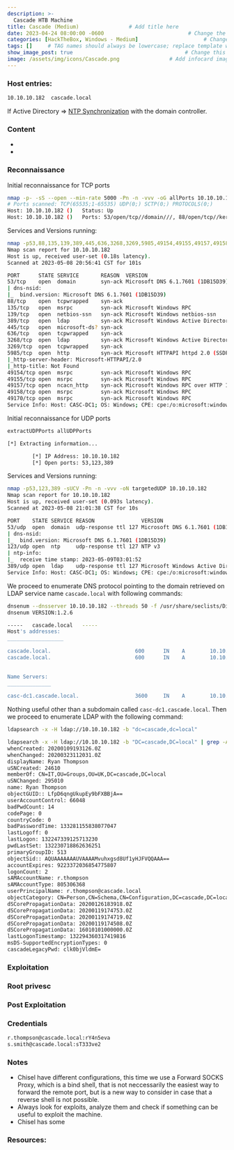```yaml
---
description: >-
  Cascade HTB Machine
title: Cascade (Medium)                # Add title here
date: 2023-04-24 08:00:00 -0600                           # Change the date to match completion date
categories: [HackTheBox, Windows - Medium]                     # Change Templates to Writeup
tags: []     # TAG names should always be lowercase; replace template with writeup, and add relevant tags
show_image_post: true                                    # Change this to true
image: /assets/img/icons/Cascade.png                # Add infocard image here for post preview image
---
```

### Host entries:
```bash
10.10.10.182  cascade.local
```
If Active Directory => [NTP Synchronization](https://shuciran.github.io/posts/NTP-Synchronization/) with the domain controller.

### Content

- 
- 

### Reconnaissance

Initial reconnaissance for TCP ports
```bash
nmap -p- -sS --open --min-rate 5000 -Pn -n -vvv -oG allPorts 10.10.10.182
# Ports scanned: TCP(65535;1-65535) UDP(0;) SCTP(0;) PROTOCOLS(0;)
Host: 10.10.10.182 ()   Status: Up
Host: 10.10.10.182 ()   Ports: 53/open/tcp//domain///, 88/open/tcp//kerberos-sec///, 135/open/tcp//msrpc///, 139/open/tcp//netbios-ssn///, 389/open/tcp//ldap///, 445/open/tcp//microsoft-ds///, 636/open/tcp//ldapssl///, 3268/open/tcp//globalcatLDAP///, 3269/open/tcp//globalcatLDAPssl///, 5985/open/tcp//wsman///, 49154/open/tcp//unknown///, 49155/open/tcp//unknown///, 49157/open/tcp//unknown///, 49158/open/tcp//unknown///, 49170/open/tcp//unknown///
```

Services and Versions running:
```bash
nmap -p53,88,135,139,389,445,636,3268,3269,5985,49154,49155,49157,49158,49170 -sCV -Pn -n -vvvv -oN targeted 10.10.10.182
Nmap scan report for 10.10.10.182
Host is up, received user-set (0.18s latency).
Scanned at 2023-05-08 20:56:41 CST for 101s

PORT      STATE SERVICE       REASON  VERSION
53/tcp    open  domain        syn-ack Microsoft DNS 6.1.7601 (1DB15D39) (Windows Server 2008 R2 SP1)
| dns-nsid: 
|_  bind.version: Microsoft DNS 6.1.7601 (1DB15D39)
88/tcp    open  tcpwrapped    syn-ack
135/tcp   open  msrpc         syn-ack Microsoft Windows RPC
139/tcp   open  netbios-ssn   syn-ack Microsoft Windows netbios-ssn
389/tcp   open  ldap          syn-ack Microsoft Windows Active Directory LDAP (Domain: cascade.local, Site: Default-First-Site-Name)
445/tcp   open  microsoft-ds? syn-ack
636/tcp   open  tcpwrapped    syn-ack
3268/tcp  open  ldap          syn-ack Microsoft Windows Active Directory LDAP (Domain: cascade.local, Site: Default-First-Site-Name)
3269/tcp  open  tcpwrapped    syn-ack
5985/tcp  open  http          syn-ack Microsoft HTTPAPI httpd 2.0 (SSDP/UPnP)
|_http-server-header: Microsoft-HTTPAPI/2.0
|_http-title: Not Found
49154/tcp open  msrpc         syn-ack Microsoft Windows RPC
49155/tcp open  msrpc         syn-ack Microsoft Windows RPC
49157/tcp open  ncacn_http    syn-ack Microsoft Windows RPC over HTTP 1.0
49158/tcp open  msrpc         syn-ack Microsoft Windows RPC
49170/tcp open  msrpc         syn-ack Microsoft Windows RPC
Service Info: Host: CASC-DC1; OS: Windows; CPE: cpe:/o:microsoft:windows_server_2008:r2:sp1, cpe:/o:microsoft:windows
```

Initial reconnaissance for UDP ports 
```bash
extractUDPPorts allUDPPorts

[*] Extracting information...

        [*] IP Address: 10.10.10.182
        [*] Open ports: 53,123,389
```

Services and Versions running:
```bash
nmap -p53,123,389 -sUCV -Pn -n -vvv -oN targetedUDP 10.10.10.182
Nmap scan report for 10.10.10.182
Host is up, received user-set (0.093s latency).
Scanned at 2023-05-08 21:01:38 CST for 10s

PORT    STATE SERVICE REASON               VERSION
53/udp  open  domain  udp-response ttl 127 Microsoft DNS 6.1.7601 (1DB15D39) (Windows Server 2008 R2 SP1)
| dns-nsid: 
|_  bind.version: Microsoft DNS 6.1.7601 (1DB15D39)
123/udp open  ntp     udp-response ttl 127 NTP v3
| ntp-info: 
|_  receive time stamp: 2023-05-09T03:01:52
389/udp open  ldap    udp-response ttl 127 Microsoft Windows Active Directory LDAP (Domain: cascade.local, Site: Default-First-Site-Name)
Service Info: Host: CASC-DC1; OS: Windows; CPE: cpe:/o:microsoft:windows_server_2008:r2:sp1, cpe:/o:microsoft:windows
```
We proceed to enumerate DNS protocol pointing to the domain retrieved on LDAP service name `cascade.local` with following commands:
```bash
dnsenum --dnsserver 10.10.10.182 --threads 50 -f /usr/share/seclists/Discovery/DNS/subdomains-top1million-5000.txt cascade.local
dnsenum VERSION:1.2.6

-----   cascade.local   -----                                                                                                                                                 
Host's addresses:                                                                                                                                                    
__________________                                                                                                                                                   
                                                                                                                                                                     
cascade.local.                           600      IN    A        10.10.10.182                                                                                        
cascade.local.                           600      IN    A        10.10.10.183

                                                                                                                                                                     
Name Servers:                                                                                                                                                        
______________                                                                                                                                                       
                                                                                                                                                                     
casc-dc1.cascade.local.                  3600     IN    A        10.10.10.182
``` 

Nothing useful other than a subdomain called `casc-dc1.cascade.local`.
Then we proceed to enumerate LDAP with the following command:
```bash
ldapsearch -x -H ldap://10.10.10.182 -b "dc=cascade,dc=local"
```

```bash
ldapsearch -x -H ldap://10.10.10.182 -b "DC=cascade,DC=local" | grep -A 20 -B 20 r.thompson 
whenCreated: 20200109193126.0Z
whenChanged: 20200323112031.0Z
displayName: Ryan Thompson
uSNCreated: 24610
memberOf: CN=IT,OU=Groups,OU=UK,DC=cascade,DC=local
uSNChanged: 295010
name: Ryan Thompson
objectGUID:: LfpD6qngUkupEy9bFXBBjA==
userAccountControl: 66048
badPwdCount: 14
codePage: 0
countryCode: 0
badPasswordTime: 133281155838077047
lastLogoff: 0
lastLogon: 132247339125713230
pwdLastSet: 132230718862636251
primaryGroupID: 513
objectSid:: AQUAAAAAAAUVAAAAMvuhxgsd8Uf1yHJFVQQAAA==
accountExpires: 9223372036854775807
logonCount: 2
sAMAccountName: r.thompson
sAMAccountType: 805306368
userPrincipalName: r.thompson@cascade.local
objectCategory: CN=Person,CN=Schema,CN=Configuration,DC=cascade,DC=local
dSCorePropagationData: 20200126183918.0Z
dSCorePropagationData: 20200119174753.0Z
dSCorePropagationData: 20200119174719.0Z
dSCorePropagationData: 20200119174508.0Z
dSCorePropagationData: 16010101000000.0Z
lastLogonTimestamp: 132294360317419816
msDS-SupportedEncryptionTypes: 0
cascadeLegacyPwd: clk0bjVldmE=
```


### Exploitation


### Root privesc

### Post Exploitation

### Credentials
```bash
r.thompson@cascade.local:rY4n5eva
s.smith@cascade.local:sT333ve2
```

### Notes

-   Chisel have different configurations, this time we use a Forward SOCKS Proxy, which is a bind shell, that is not neccessarily the easiest way to forward the remote port, but is a new way to consider in case that a reverse shell is not possible.
-   Always look for exploits, analyze them and check if something can be useful to exploit the machine.
-   Chisel has some

### Resources:



